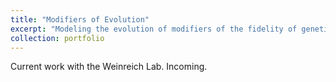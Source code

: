 ```yaml
---
title: "Modifiers of Evolution"
excerpt: "Modeling the evolution of modifiers of the fidelity of genetic information transmission 1<br/><img src='/images/coralgraph1.png'>"
collection: portfolio
---
```


Current work with the Weinreich Lab. Incoming.
